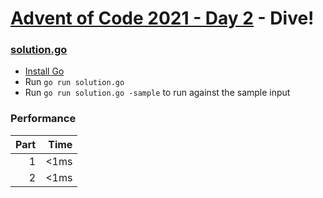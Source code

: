 # [Advent of Code 2021 - Day 2](https://adventofcode.com/2021/day/2) - Dive!

### [solution.go](./solution.go)
- [Install Go](https://go.dev/doc/install)
- Run `go run solution.go`
- Run `go run solution.go -sample` to run against the sample input

### Performance

| Part | Time |
| ---: | ---: |
|    1 | <1ms |
|    2 | <1ms |
